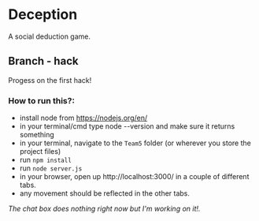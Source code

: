 # Deception

A social deduction game.

## Branch - hack

Progess on the first hack!

### How to run this?:
- install node from https://nodejs.org/en/
- in your terminal/cmd type node --version and make sure it returns something
- in your terminal, navigate to the `Team5` folder (or wherever you store the project files)
- run `npm install`
- run `node server.js`
- in your browser, open up http://localhost:3000/ in a couple of different tabs.
- any movement should be reflected in the other tabs.

_The chat box does nothing right now but I'm working on it!._
